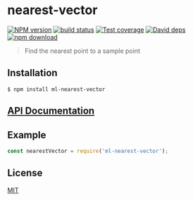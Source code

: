 # nearest-vector

  [![NPM version][npm-image]][npm-url]
  [![build status][travis-image]][travis-url]
  [![Test coverage][coveralls-image]][coveralls-url]
  [![David deps][david-image]][david-url]
  [![npm download][download-image]][download-url]
  
> Find the nearest point to a sample point

## Installation

```
$ npm install ml-nearest-vector
```

## [API Documentation](https://mljs.github.io/nearest-vector/)

## Example

```js
const nearestVector = require('ml-nearest-vector');
```

## License

[MIT](./LICENSE)

[npm-image]: https://img.shields.io/npm/v/ml-nearest-vector.svg?style=flat-square
[npm-url]: https://npmjs.org/package/ml-nearest-vector
[travis-image]: https://img.shields.io/travis/mljs/nearest-vector/master.svg?style=flat-square
[travis-url]: https://travis-ci.org/mljs/nearest-vector
[coveralls-image]: https://img.shields.io/coveralls/mljs/nearest-vector.svg?style=flat-square
[coveralls-url]: https://coveralls.io/github/mljs/nearest-vector
[david-image]: https://img.shields.io/david/mljs/nearest-vector.svg?style=flat-square
[david-url]: https://david-dm.org/mljs/nearest-vector
[download-image]: https://img.shields.io/npm/dm/ml-nearest-vector.svg?style=flat-square
[download-url]: https://npmjs.org/package/ml-nearest-vector
